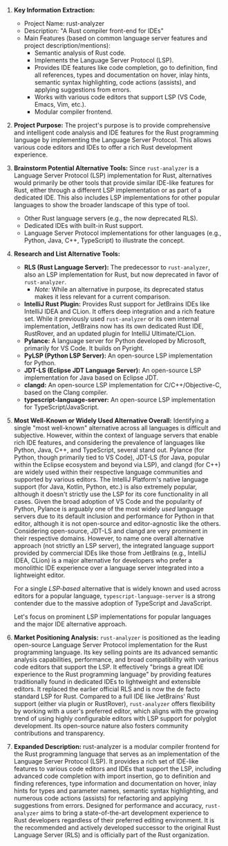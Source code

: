 1.  **Key Information Extraction:**
    *   Project Name: rust-analyzer
    *   Description: "A Rust compiler front-end for IDEs"
    *   Main Features (based on common language server features and project description/mentions):
        *   Semantic analysis of Rust code.
        *   Implements the Language Server Protocol (LSP).
        *   Provides IDE features like code completion, go to definition, find all references, types and documentation on hover, inlay hints, semantic syntax highlighting, code actions (assists), and applying suggestions from errors.
        *   Works with various code editors that support LSP (VS Code, Emacs, Vim, etc.).
        *   Modular compiler frontend.

2.  **Project Purpose:**
    The project's purpose is to provide comprehensive and intelligent code analysis and IDE features for the Rust programming language by implementing the Language Server Protocol. This allows various code editors and IDEs to offer a rich Rust development experience.

3.  **Brainstorm Potential Alternative Tools:**
    Since `rust-analyzer` is a Language Server Protocol (LSP) implementation for Rust, alternatives would primarily be other tools that provide similar IDE-like features for Rust, either through a different LSP implementation or as part of a dedicated IDE. This also includes LSP implementations for other popular languages to show the broader landscape of this type of tool.

    *   Other Rust language servers (e.g., the now deprecated RLS).
    *   Dedicated IDEs with built-in Rust support.
    *   Language Server Protocol implementations for other languages (e.g., Python, Java, C++, TypeScript) to illustrate the concept.

4.  **Research and List Alternative Tools:**

    *   **RLS (Rust Language Server):** The predecessor to `rust-analyzer`, also an LSP implementation for Rust, but now deprecated in favor of `rust-analyzer`.
        *   *Note:* While an alternative in purpose, its deprecated status makes it less relevant for a current comparison.
    *   **IntelliJ Rust Plugin:** Provides Rust support for JetBrains IDEs like IntelliJ IDEA and CLion. It offers deep integration and a rich feature set. While it previously used `rust-analyzer` or its own internal implementation, JetBrains now has its own dedicated Rust IDE, RustRover, and an updated plugin for IntelliJ Ultimate/CLion.
    *   **Pylance:** A language server for Python developed by Microsoft, primarily for VS Code. It builds on Pyright.
    *   **PyLSP (Python LSP Server):** An open-source LSP implementation for Python.
    *   **JDT-LS (Eclipse JDT Language Server):** An open-source LSP implementation for Java based on Eclipse JDT.
    *   **clangd:** An open-source LSP implementation for C/C++/Objective-C, based on the Clang compiler.
    *   **typescript-language-server:** An open-source LSP implementation for TypeScript/JavaScript.

5.  **Most Well-Known or Widely Used Alternative Overall:**
    Identifying a single "most well-known" alternative across all languages is difficult and subjective. However, within the context of language servers that enable rich IDE features, and considering the prevalence of languages like Python, Java, C++, and TypeScript, several stand out. Pylance (for Python, though primarily tied to VS Code), JDT-LS (for Java, popular within the Eclipse ecosystem and beyond via LSP), and clangd (for C++) are widely used within their respective language communities and supported by various editors. The IntelliJ Platform's native language support (for Java, Kotlin, Python, etc.) is also extremely popular, although it doesn't strictly use the LSP for its core functionality in all cases. Given the broad adoption of VS Code and the popularity of Python, Pylance is arguably one of the most widely *used* language servers due to its default inclusion and performance for Python in that editor, although it is not open-source and editor-agnostic like the others. Considering open-source, JDT-LS and clangd are very prominent in their respective domains. However, to name one overall alternative approach (not strictly an LSP server), the integrated language support provided by commercial IDEs like those from JetBrains (e.g., IntelliJ IDEA, CLion) is a major alternative for developers who prefer a monolithic IDE experience over a language server integrated into a lightweight editor.

    For a single *LSP-based* alternative that is widely known and used across editors for a popular language, `typescript-language-server` is a strong contender due to the massive adoption of TypeScript and JavaScript.

    Let's focus on prominent LSP implementations for popular languages and the major IDE alternative approach.

6.  **Market Positioning Analysis:**
    `rust-analyzer` is positioned as the leading open-source Language Server Protocol implementation for the Rust programming language. Its key selling points are its advanced semantic analysis capabilities, performance, and broad compatibility with various code editors that support the LSP. It effectively "brings a great IDE experience to the Rust programming language" by providing features traditionally found in dedicated IDEs to lightweight and extensible editors. It replaced the earlier official RLS and is now the de facto standard LSP for Rust. Compared to a full IDE like JetBrains' Rust support (either via plugin or RustRover), `rust-analyzer` offers flexibility by working with a user's preferred editor, which aligns with the growing trend of using highly configurable editors with LSP support for polyglot development. Its open-source nature also fosters community contributions and transparency.

7.  **Expanded Description:**
    rust-analyzer is a modular compiler frontend for the Rust programming language that serves as an implementation of the Language Server Protocol (LSP). It provides a rich set of IDE-like features to various code editors and IDEs that support the LSP, including advanced code completion with import insertion, go to definition and finding references, type information and documentation on hover, inlay hints for types and parameter names, semantic syntax highlighting, and numerous code actions (assists) for refactoring and applying suggestions from errors. Designed for performance and accuracy, `rust-analyzer` aims to bring a state-of-the-art development experience to Rust developers regardless of their preferred editing environment. It is the recommended and actively developed successor to the original Rust Language Server (RLS) and is officially part of the Rust organization.